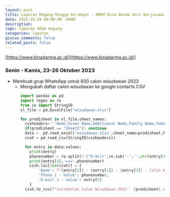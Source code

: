 ```yaml
---
layout: post
title: Laporan Magang Minggu Ke-empat - MBKM Bina Darma Unit Kerjasama dan Alumni
date: 2023-10-28 09:00:00 -0400
description: 
tags: laporan mbkm magang
categories: laporan
giscus_comments: false
related_posts: false
---
```

[https://www.binadarma.ac.id/](https://www.binadarma.ac.id/)

### Senin - Kamis, 23-26 Oktober 2023
- Membuat grup WhatsApp untuk 600 calon wisudawan 2023
  - Mengubah daftar calon wisudawan ke google contacts CSV
    ```python
    import pandas as pd
    import regex as re
    from io import StringIO
    xl_file = pd.ExcelFile("wisudawan.xlsx")
    
    for prodisheet in xl_file.sheet_names:
      csvheaders='''Name,Given Name,Additional Name,Family Name,Yomi Name,Given Name Yomi,Additional Name Yomi,Family Name Yomi,Name Prefix,Name Suffix,Initials,Nickname,Short Name,Maiden Name,Birthday,Gender,Location,Billing Information,Directory Server,Mileage,Occupation,Hobby,Sensitivity,Priority,Subject,Notes,Language,Photo,Group Membership,Phone 1 - Type,Phone 1 - Value,E-mail 1 - Type,E-mail 1 - Value'''
      if(prodisheet == "Sheet2"): continue
      data =  pd.read_excel('wisudawan.xlsx',sheet_name=prodisheet,header=4)
      csvh = pd.read_csv(StringIO(csvheaders))
    
      for entry in data.values:
        print(entry)
        phonenumber = re.split(r'[^0-9+]+',re.sub('-','',str(entry[4])))[0]
        print(entry[4],'===',phonenumber)
        csvh.loc[len(csvh)] = {
            'Name': f"{entry[2]} - {entry[1]} - {entry[3]} - Calon Wisudawan 2023",
            'Phone 1 - Value': phonenumber,
            'E-mail 1 - Value': entry[5]
        }
      csvh.to_csv(f"out/Kontak Calon Wisudawan 2023 - {prodisheet}.csv", index=False)
    ```


